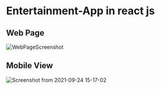 # Entertainment-App in react js


## Web Page

![WebPageScreenshot](https://user-images.githubusercontent.com/89975183/134654816-42a0144f-315f-4a32-8293-7cc63ae48443.png)

## Mobile View

![Screenshot from 2021-09-24 15-17-02](https://user-images.githubusercontent.com/89975183/134654926-4c83e3ac-98d7-4667-a059-73d5609d06fd.png)
